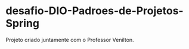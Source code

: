 # <h1>desafio-DIO-Padroes-de-Projetos-Spring</h1>
<p>Projeto criado juntamente com o Professor Venilton.</p>
